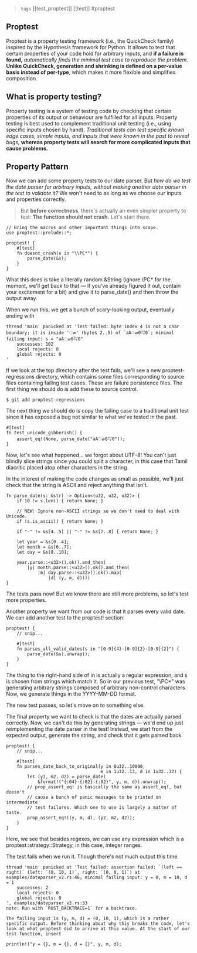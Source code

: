 
> `tags` [[test_proptest]] [[test]] #proptest

## Proptest
Proptest is a property testing framework (i.e., the QuickCheck family) inspired by the Hypothesis framework for Python. It allows to test that certain properties of your code hold for arbitrary inputs, and **if a failure is found,**  *automatically finds the minimal test case to reproduce the problem*. **Unlike QuickCheck, generation and shrinking is defined on a per-value basis instead of per-type**, which makes it more flexible and simplifies composition.

## What is property testing?
Property testing is a system of testing code by checking that certain properties of its output or behaviour are fulfilled for all inputs.
Property testing is best used to complement traditional unit testing (i.e., using specific inputs chosen by hand). *Traditional tests can test specific known edge cases, simple inputs, and inputs that were known in the past to reveal bugs,* **whereas property tests will search for more complicated inputs that cause problems.**

## Property Pattern 
Now we can add some property tests to our date parser. But *how do we test the date parser for arbitrary inputs, without making another date parser in the test to validate it?* We won't need to as long as we choose our inputs and properties correctly. 
> But **before correctness**, there's actually an even simpler property to test: **The function should not crash.** Let's start there.

```
// Bring the macros and other important things into scope.
use proptest::prelude::*;

proptest! {
    #[test]
    fn doesnt_crash(s in "\\PC*") {
        parse_date(&s);
    }
}
```

What this does is take a literally random &String (ignore \\PC* for the moment, we'll get back to that — if you've already figured it out, contain your excitement for a bit) and give it to parse_date() and then throw the output away.

When we run this, we get a bunch of scary-looking output, eventually ending with

```
thread 'main' panicked at 'Test failed: byte index 4 is not a char boundary; it is inside 'ௗ' (bytes 2..5) of `aAௗ0㌀0`; minimal failing input: s = "aAௗ0㌀0"
	successes: 102
	local rejects: 0
	global rejects: 0
'
```

If we look at the top directory after the test fails, we'll see a new proptest-regressions directory, which contains some files corresponding to source files containing failing test cases. These are failure persistence files. The first thing we should do is add these to source control.

```
$ git add proptest-regressions
```
The next thing we should do is copy the failing case to a traditional unit test since it has exposed a bug not similar to what we've tested in the past.

```
#[test]
fn test_unicode_gibberish() {
    assert_eq!(None, parse_date("aAௗ0㌀0"));
}
```
Now, let's see what happened... we forgot about UTF-8! You can't just blindly slice strings since you could split a character, in this case that Tamil diacritic placed atop other characters in the string.

In the interest of making the code changes as small as possible, we'll just check that the string is ASCII and reject anything that isn't.

```
fn parse_date(s: &str) -> Option<(u32, u32, u32)> {
    if 10 != s.len() { return None; }

    // NEW: Ignore non-ASCII strings so we don't need to deal with Unicode.
    if !s.is_ascii() { return None; }

    if "-" != &s[4..5] || "-" != &s[7..8] { return None; }

    let year = &s[0..4];
    let month = &s[6..7];
    let day = &s[8..10];

    year.parse::<u32>().ok().and_then(
        |y| month.parse::<u32>().ok().and_then(
            |m| day.parse::<u32>().ok().map(
                |d| (y, m, d))))
}
```

The tests pass now! But we know there are still more problems, so let's test more properties.

Another property we want from our code is that it parses every valid date. We can add another test to the proptest! section:

```
proptest! {
    // snip...

    #[test]
    fn parses_all_valid_dates(s in "[0-9]{4}-[0-9]{2}-[0-9]{2}") {
        parse_date(&s).unwrap();
    }
}
```

The thing to the right-hand side of in is actually a regular expression, and s is chosen from strings which match it. So in our previous test, "\\PC*" was generating arbitrary strings composed of arbitrary non-control characters. Now, we generate things in the YYYY-MM-DD format.

The new test passes, so let's move on to something else.

The final property we want to check is that the dates are actually parsed correctly. Now, we can't do this by generating strings — we'd end up just reimplementing the date parser in the test! Instead, we start from the expected output, generate the string, and check that it gets parsed back.

```
proptest! {
    // snip...

    #[test]
    fn parses_date_back_to_original(y in 0u32..10000,
                                    m in 1u32..13, d in 1u32..32) {
        let (y2, m2, d2) = parse_date(
            &format!("{:04}-{:02}-{:02}", y, m, d)).unwrap();
        // prop_assert_eq! is basically the same as assert_eq!, but doesn't
        // cause a bunch of panic messages to be printed on intermediate
        // test failures. Which one to use is largely a matter of taste.
        prop_assert_eq!((y, m, d), (y2, m2, d2));
    }
}
```

Here, we see that besides regexes, we can use any expression which is a proptest::strategy::Strategy, in this case, integer ranges.

The test fails when we run it. Though there's not much output this time.

```
thread 'main' panicked at 'Test failed: assertion failed: `(left == right)` (left: `(0, 10, 1)`, right: `(0, 0, 1)`) at examples/dateparser_v2.rs:46; minimal failing input: y = 0, m = 10, d = 1
	successes: 2
	local rejects: 0
	global rejects: 0
', examples/dateparser_v2.rs:33
note: Run with `RUST_BACKTRACE=1` for a backtrace.

The failing input is (y, m, d) = (0, 10, 1), which is a rather specific output. Before thinking about why this breaks the code, let's look at what proptest did to arrive at this value. At the start of our test function, insert

println!("y = {}, m = {}, d = {}", y, m, d);
```